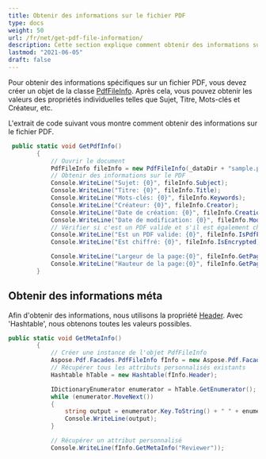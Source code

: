 ```yaml
---
title: Obtenir des informations sur le fichier PDF
type: docs
weight: 50
url: /fr/net/get-pdf-file-information/
description: Cette section explique comment obtenir des informations sur le fichier PDF avec Aspose.PDF Facades.
lastmod: "2021-06-05"
draft: false
---
```


Pour obtenir des informations spécifiques sur un fichier PDF, vous devez créer un objet de la classe [PdfFileInfo](https://reference.aspose.com/pdf/net/aspose.pdf.facades/pdffileinfo). Après cela, vous pouvez obtenir les valeurs des propriétés individuelles telles que Sujet, Titre, Mots-clés et Créateur, etc.

L'extrait de code suivant vous montre comment obtenir des informations sur le fichier PDF.

```csharp
 public static void GetPdfInfo()
        {
            // Ouvrir le document
            PdfFileInfo fileInfo = new PdfFileInfo(_dataDir + "sample.pdf");
            // Obtenir des informations sur le PDF
            Console.WriteLine("Sujet: {0}", fileInfo.Subject);
            Console.WriteLine("Titre: {0}", fileInfo.Title);
            Console.WriteLine("Mots-clés: {0}", fileInfo.Keywords);
            Console.WriteLine("Créateur: {0}", fileInfo.Creator);
            Console.WriteLine("Date de création: {0}", fileInfo.CreationDate);
            Console.WriteLine("Date de modification: {0}", fileInfo.ModDate);
            // Vérifier si c'est un PDF valide et s'il est également chiffré
            Console.WriteLine("Est un PDF valide: {0}", fileInfo.IsPdfFile);
            Console.WriteLine("Est chiffré: {0}", fileInfo.IsEncrypted);

            Console.WriteLine("Largeur de la page:{0}", fileInfo.GetPageWidth(1));
            Console.WriteLine("Hauteur de la page:{0}", fileInfo.GetPageHeight(1));
        }
```

## Obtenir des informations méta

Afin d'obtenir des informations, nous utilisons la propriété [Header](https://reference.aspose.com/pdf/net/aspose.pdf.facades/pdffileinfo/properties/header). Avec 'Hashtable', nous obtenons toutes les valeurs possibles.

```csharp
public static void GetMetaInfo()
        {
            // Créer une instance de l'objet PdfFileInfo
            Aspose.Pdf.Facades.PdfFileInfo fInfo = new Aspose.Pdf.Facades.PdfFileInfo(_dataDir + "SetMetaInfo_out.pdf");
            // Récupérer tous les attributs personnalisés existants
            Hashtable hTable = new Hashtable(fInfo.Header);

            IDictionaryEnumerator enumerator = hTable.GetEnumerator();
            while (enumerator.MoveNext())
            {
                string output = enumerator.Key.ToString() + " " + enumerator.Value;
                Console.WriteLine(output);
            }

            // Récupérer un attribut personnalisé
            Console.WriteLine(fInfo.GetMetaInfo("Reviewer"));
```